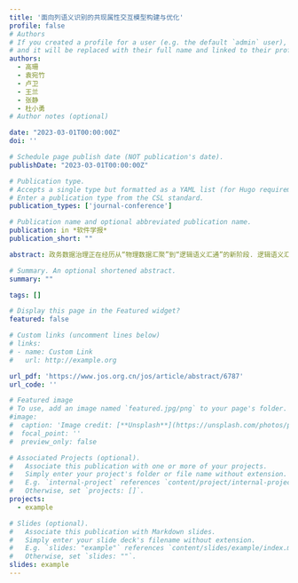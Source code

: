 ```yaml
---
title: '面向列语义识别的共现属性交互模型构建与优化'
profile: false
# Authors
# If you created a profile for a user (e.g. the default `admin` user), write the username (folder name) here
# and it will be replaced with their full name and linked to their profile.
authors:
  - 高珊
  - 袁宛竹
  - 卢卫
  - 王兰
  - 张静
  - 杜小勇
# Author notes (optional)

date: "2023-03-01T00:00:00Z"
doi: ''

# Schedule page publish date (NOT publication's date).
publishDate: "2023-03-01T00:00:00Z"

# Publication type.
# Accepts a single type but formatted as a YAML list (for Hugo requirements).
# Enter a publication type from the CSL standard.
publication_types: ['journal-conference']

# Publication name and optional abbreviated publication name.
publication: in *软件学报*
publication_short: ""

abstract: 政务数据治理正在经历从“物理数据汇聚”到“逻辑语义汇通”的新阶段. 逻辑语义汇通是指针对各孤岛政务系统因长期“自治”而形成的元数据缺失、元数据同名不同义以及同义不同名等问题, 在不重建或修改原系统代码以及不物理汇聚各政务数据的前提下, 通过技术手段, 统一各孤岛信息系统元数据的语义表达, 实现元数据的语义互联互通. 该工作是将各孤岛信息系统的元数据语义对齐到已有的标准元数据上, 具体地, 将标准元数据名称看作语义标签, 对孤岛关系数据的列投影进行语义识别, 从而建立列名和标准元数据的语义对齐, 实现孤岛元数据标准化治理. 已有基于列投影的语义识别技术无法捕捉到关系数据的列顺序无关性特征以及属性语义标签之间的相关性特征, 针对这一问题, 提出了基于预测阶段和纠错阶段的两阶段模型:在预测阶段, 提出了共现属性交互的 CAI 模型(co-occurrence-attribute-interaction model), 利用并行化的自注意力机制保证列顺序无关的共现属性交互; 在纠错阶段, 结合语义标签之间的共现性, 通过引入纠错机制(correction mechanism), 优化 CAI 模型预测结果. 在政务基准数据和 Magellan 等多组公开英文数据集上进行了实验, 结果表明, 引入纠错机制的两阶段模型,在宏平均和加权平均两个指标上, 比已有最优模型最多可分别提高 20.03%, 13.36%.

# Summary. An optional shortened abstract.
summary: ""

tags: []

# Display this page in the Featured widget?
featured: false

# Custom links (uncomment lines below)
# links:
# - name: Custom Link
#   url: http://example.org

url_pdf: 'https://www.jos.org.cn/jos/article/abstract/6787'
url_code: ''

# Featured image
# To use, add an image named `featured.jpg/png` to your page's folder.
#image:
#  caption: 'Image credit: [**Unsplash**](https://unsplash.com/photos/pLCdAaMFLTE)'
#  focal_point: ''
#  preview_only: false

# Associated Projects (optional).
#   Associate this publication with one or more of your projects.
#   Simply enter your project's folder or file name without extension.
#   E.g. `internal-project` references `content/project/internal-project/index.md`.
#   Otherwise, set `projects: []`.
projects:
  - example

# Slides (optional).
#   Associate this publication with Markdown slides.
#   Simply enter your slide deck's filename without extension.
#   E.g. `slides: "example"` references `content/slides/example/index.md`.
#   Otherwise, set `slides: ""`.
slides: example
---
```

